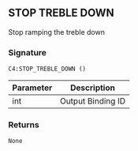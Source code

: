 ## STOP TREBLE DOWN

Stop ramping the treble down

### Signature

`C4:STOP_TREBLE_DOWN ()`


| Parameter | Description |
| --- | --- |
| int | Output Binding ID |


### Returns

`None`